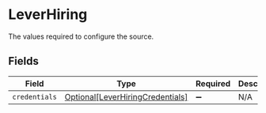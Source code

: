 # LeverHiring

The values required to configure the source.


## Fields

| Field                                                                             | Type                                                                              | Required                                                                          | Description                                                                       |
| --------------------------------------------------------------------------------- | --------------------------------------------------------------------------------- | --------------------------------------------------------------------------------- | --------------------------------------------------------------------------------- |
| `credentials`                                                                     | [Optional[LeverHiringCredentials]](../../models/shared/leverhiringcredentials.md) | :heavy_minus_sign:                                                                | N/A                                                                               |